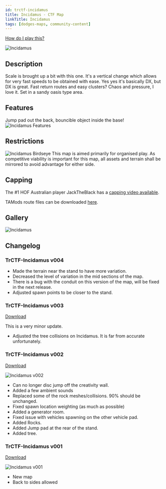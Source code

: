 ```yaml
---
id: trctf-incidamus
title: Incidamus - CTF Map
linkTitle: Incidamus
tags: [dodges-maps, community-content]
---
```


[How do I play this?](/docs/guide-install-setup#playing-community-maps)

![Incidamus](/img/maps/incidamus-mid.png)

## Description

Scale is brought up a bit with this one. It's a vertical change which allows for very fast speeds to be obtained with ease. Yes yes it's basically DX, but DX is great. Fast return routes and easy clusters? Chaos and pressure, I love it. Set in a sandy oasis type area.

## Features

Jump pad out the back, bouncible object inside the base!
![Incidamus Features](/img/maps/incidamus-features.png)

## Restrictions

![Incidamus Birdseye](/img/maps/incidamus-birdseye.png)
This map is aimed primarily for organised play.
As competitive viability is important for this map, all assets and terrain shall be mirrored to avoid advantage for either side.

## Capping

<!-- TODO Update with link to map specific capping guide. -->

The #1 HOF Australian player JackTheBlack has a [capping video available](https://youtu.be/-SerjnmOvns).

TAMods route files can be downloaded [here](/routes/jacktheblacks-incidamus-routes.zip).

## Gallery

![Incidamus](/img/maps/incidamus-bases.png)

## Changelog

### TrCTF-Incidamus v004

- Made the terrain near the stand to have more variation.
- Decreased the level of variation in the mid sections of the map.
- There is a bug with the conduit on this version of the map, will be fixed in the next release.
- Adjusted spawn points to be closer to the stand.

### TrCTF-Incidamus v003

[Download](https://drive.google.com/file/d/1gzeW_rplraKDo1tXjpLsAyujoesf2P1s/view?usp=sharing)

This is a very minor update.

- Adjusted the tree collisions on Incidamus. It is far from accurate unfortunately.

### TrCTF-Incidamus v002

[Download](https://drive.google.com/file/d/1mNzh4lqcJGqVzWOkowzgzgqrDTZbsUfS/view?usp=sharing)

![Incidamus v002](/img/maps/incidamus-v002.jpeg)

- Can no longer disc jump off the creativity wall.
- Added a few ambient sounds
- Replaced some of the rock meshes/collisions. 90% should be unchanged.
- Fixed spawn location weighting (as much as possible)
- Added a generator room.
- Fixed issue with vehicles spawning on the other vehicle pad.
- Added Rocks.
- Added Jump pad at the rear of the stand.
- Added tree.

### TrCTF-Incidamus v001

[Download](https://drive.google.com/file/d/1iOdO28uRDKi5UCNfz_FIhkorbWK83ZfJ/view?usp=sharing)

![Incidamus v001](/img/maps/incidamus-v001.jpg)

- New map
- Back to sides allowed
